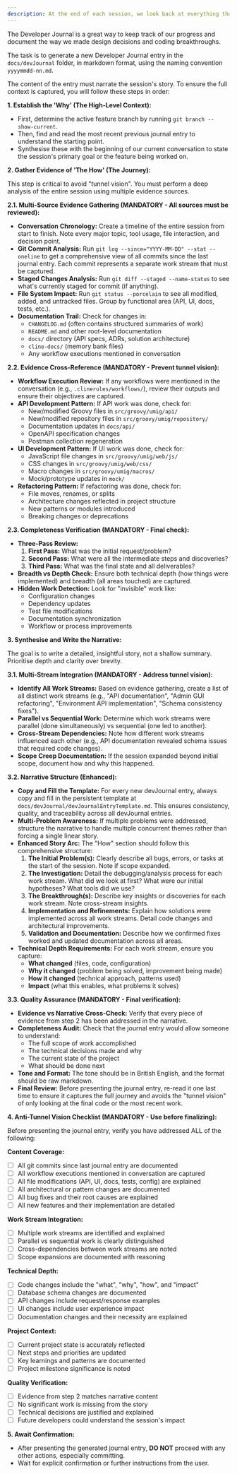 ```yaml
---
description: At the end of each session, we look back at everything that was said and done, and we write down a Development Journal Entry
---
```

The Developer Journal is a great way to keep track of our progress and document the way we made design decisions and coding breakthroughs.

The task is to generate a new Developer Journal entry in the `docs/devJournal` folder, in markdown format, using the naming convention `yyyymmdd-nn.md`.

The content of the entry must narrate the session's story. To ensure the full context is captured, you will follow these steps in order:

**1. Establish the 'Why' (The High-Level Context):**

* First, determine the active feature branch by running `git branch --show-current`.
* Then, find and read the most recent previous journal entry to understand the starting point.
* Synthesise these with the beginning of our current conversation to state the session's primary goal or the feature being worked on.

**2. Gather Evidence of 'The How' (The Journey):**

This step is critical to avoid "tunnel vision". You must perform a deep analysis of the entire session using multiple evidence sources.

**2.1. Multi-Source Evidence Gathering (MANDATORY - All sources must be reviewed):**

* **Conversation Chronology:** Create a timeline of the entire session from start to finish. Note every major topic, tool usage, file interaction, and decision point.
* **Git Commit Analysis:** Run `git log --since="YYYY-MM-DD" --stat --oneline` to get a comprehensive view of all commits since the last journal entry. Each commit represents a separate work stream that must be captured.
* **Staged Changes Analysis:** Run `git diff --staged --name-status` to see what's currently staged for commit (if anything).
* **File System Impact:** Run `git status --porcelain` to see all modified, added, and untracked files. Group by functional area (API, UI, docs, tests, etc.).
* **Documentation Trail:** Check for changes in:
  - `CHANGELOG.md` (often contains structured summaries of work)
  - `README.md` and other root-level documentation
  - `docs/` directory (API specs, ADRs, solution architecture)
  - `cline-docs/` (memory bank files)
  - Any workflow executions mentioned in conversation

**2.2. Evidence Cross-Reference (MANDATORY - Prevent tunnel vision):**

* **Workflow Execution Review:** If any workflows were mentioned in the conversation (e.g., `.clinerules/workflows/`), review their outputs and ensure their objectives are captured.
* **API Development Pattern:** If API work was done, check for:
  - New/modified Groovy files in `src/groovy/umig/api/`
  - New/modified repository files in `src/groovy/umig/repository/`
  - Documentation updates in `docs/api/`
  - OpenAPI specification changes
  - Postman collection regeneration
* **UI Development Pattern:** If UI work was done, check for:
  - JavaScript file changes in `src/groovy/umig/web/js/`
  - CSS changes in `src/groovy/umig/web/css/`
  - Macro changes in `src/groovy/umig/macros/`
  - Mock/prototype updates in `mock/`
* **Refactoring Pattern:** If refactoring was done, check for:
  - File moves, renames, or splits
  - Architecture changes reflected in project structure
  - New patterns or modules introduced
  - Breaking changes or deprecations

**2.3. Completeness Verification (MANDATORY - Final check):**

* **Three-Pass Review:** 
  1. **First Pass:** What was the initial request/problem?
  2. **Second Pass:** What were all the intermediate steps and discoveries?
  3. **Third Pass:** What was the final state and all deliverables?
* **Breadth vs Depth Check:** Ensure both technical depth (how things were implemented) and breadth (all areas touched) are captured.
* **Hidden Work Detection:** Look for "invisible" work like:
  - Configuration changes
  - Dependency updates
  - Test file modifications
  - Documentation synchronization
  - Workflow or process improvements

**3. Synthesise and Write the Narrative:**

The goal is to write a detailed, insightful story, not a shallow summary. Prioritise depth and clarity over brevity.

**3.1. Multi-Stream Integration (MANDATORY - Address tunnel vision):**

* **Identify All Work Streams:** Based on evidence gathering, create a list of all distinct work streams (e.g., "API documentation", "Admin GUI refactoring", "Environment API implementation", "Schema consistency fixes").
* **Parallel vs Sequential Work:** Determine which work streams were parallel (done simultaneously) vs sequential (one led to another).
* **Cross-Stream Dependencies:** Note how different work streams influenced each other (e.g., API documentation revealed schema issues that required code changes).
* **Scope Creep Documentation:** If the session expanded beyond initial scope, document how and why this happened.

**3.2. Narrative Structure (Enhanced):**

* **Copy and Fill the Template:** For every new devJournal entry, always copy and fill in the persistent template at `docs/devJournal/devJournalEntryTemplate.md`. This ensures consistency, quality, and traceability across all devJournal entries.
* **Multi-Problem Awareness:** If multiple problems were addressed, structure the narrative to handle multiple concurrent themes rather than forcing a single linear story.
* **Enhanced Story Arc:** The "How" section should follow this comprehensive structure:
    1. **The Initial Problem(s):** Clearly describe all bugs, errors, or tasks at the start of the session. Note if scope expanded.
    2. **The Investigation:** Detail the debugging/analysis process for each work stream. What did we look at first? What were our initial hypotheses? What tools did we use?
    3. **The Breakthrough(s):** Describe key insights or discoveries for each work stream. Note cross-stream insights.
    4. **Implementation and Refinements:** Explain how solutions were implemented across all work streams. Detail code changes and architectural improvements.
    5. **Validation and Documentation:** Describe how we confirmed fixes worked and updated documentation across all areas.
* **Technical Depth Requirements:** For each work stream, ensure you capture:
  - **What changed** (files, code, configuration)
  - **Why it changed** (problem being solved, improvement being made)
  - **How it changed** (technical approach, patterns used)
  - **Impact** (what this enables, what problems it solves)

**3.3. Quality Assurance (MANDATORY - Final verification):**

* **Evidence vs Narrative Cross-Check:** Verify that every piece of evidence from step 2 has been addressed in the narrative.
* **Completeness Audit:** Check that the journal entry would allow someone to understand:
  - The full scope of work accomplished
  - The technical decisions made and why
  - The current state of the project
  - What should be done next
* **Tone and Format:** The tone should be in British English, and the format should be raw markdown.
* **Final Review:** Before presenting the journal entry, re-read it one last time to ensure it captures the full journey and avoids the "tunnel vision" of only looking at the final code or the most recent work.

**4. Anti-Tunnel Vision Checklist (MANDATORY - Use before finalizing):**

Before presenting the journal entry, verify you have addressed ALL of the following:

**Content Coverage:**
- [ ] All git commits since last journal entry are documented
- [ ] All workflow executions mentioned in conversation are captured
- [ ] All file modifications (API, UI, docs, tests, config) are explained
- [ ] All architectural or pattern changes are documented
- [ ] All bug fixes and their root causes are explained
- [ ] All new features and their implementation are detailed

**Work Stream Integration:**
- [ ] Multiple work streams are identified and explained
- [ ] Parallel vs sequential work is clearly distinguished
- [ ] Cross-dependencies between work streams are noted
- [ ] Scope expansions are documented with reasoning

**Technical Depth:**
- [ ] Code changes include the "what", "why", "how", and "impact"
- [ ] Database schema changes are documented
- [ ] API changes include request/response examples
- [ ] UI changes include user experience impact
- [ ] Documentation changes and their necessity are explained

**Project Context:**
- [ ] Current project state is accurately reflected
- [ ] Next steps and priorities are updated
- [ ] Key learnings and patterns are documented
- [ ] Project milestone significance is noted

**Quality Verification:**
- [ ] Evidence from step 2 matches narrative content
- [ ] No significant work is missing from the story
- [ ] Technical decisions are justified and explained
- [ ] Future developers could understand the session's impact

**5. Await Confirmation:**

* After presenting the generated journal entry, **DO NOT** proceed with any other actions, especially committing.
* Wait for explicit confirmation or further instructions from the user.